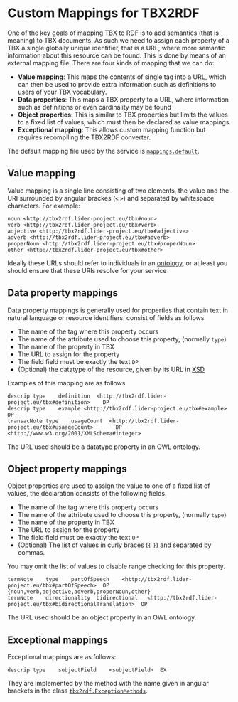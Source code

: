 Custom Mappings for TBX2RDF
===========================

One of the key goals of mapping TBX to RDF is to add semantics (that is meaning)
to TBX documents. As such we need to assign each property of a TBX a single
globally unique identifier, that is a URL, where more semantic information about
this resource can be found. This is done by means of an external mapping file.
There are four kinds of mapping that we can do:

* __Value mapping__: This maps the contents of single tag into a URL, which can
    then be used to provide extra information such as definitions to users of
    your TBX vocabulary.
* __Data properties__: This maps a TBX property to a URL, where information such
    as definitions or even cardinality may be found
* __Object properties__: This is similar to TBX properties but limits the values
    to a fixed list of values, which must then be declared as value mappings.
* __Exceptional mapping__: This allows custom mapping function but requires
    recompiling the TBX2RDF converter.

The default mapping file used by the service is
[`mappings.default`](mappings.default).

Value mapping
-------------

Value mapping is a single line consisting of two elements, the value and the 
URI surrounded by angular brackes (`<` `>`) and separated by whitespace
characters. For example:

    noun <http://tbx2rdf.lider-project.eu/tbx#noun>
    verb <http://tbx2rdf.lider-project.eu/tbx#verb>
    adjective <http://tbx2rdf.lider-project.eu/tbx#adjective>
    adverb <http://tbx2rdf.lider-project.eu/tbx#adverb>
    properNoun <http://tbx2rdf.lider-project.eu/tbx#properNoun>
    other <http://tbx2rdf.lider-project.eu/tbx#other>

Ideally these URLs should refer to individuals in an
[ontology](http://en.wikipedia.org/wiki/Web_Ontology_Language), or at least you
should ensure that these URIs resolve for your service

Data property mappings
----------------------


Data property mappings is generally used for properties that contain text in
natural language or resource identifiers. consist of fields as follows

* The name of the tag where this property occurs
* The name of the attribute used to choose this property, (normally `type`)
* The name of the property in TBX
* The URL to assign for the property
* The field field must be exactly the text `DP`
* (Optional) the datatype of the resource, given by its URL in
    [XSD](http://www.w3.org/2001/XMLSchema#)

Examples of this mapping are as follows

    descrip	type	definition	<http://tbx2rdf.lider-project.eu/tbx#definition>	DP
    descrip	type	example	<http://tbx2rdf.lider-project.eu/tbx#example>	DP
    transacNote	type	usageCount	<http://tbx2rdf.lider-project.eu/tbx#usaageCount>		DP  <http://www.w3.org/2001/XMLSchema#integer>

The URL used should be a datatype property in an OWL ontology.

Object property mappings
------------------------

Object properties are used to assign the value to one of a fixed list of values,
the declaration consists of the following fields.

* The name of the tag where this property occurs
* The name of the attribute used to choose this property, (normally `type`)
* The name of the property in TBX
* The URL to assign for the property
* The field field must be exactly the text `OP`
* (Optional) The list of values in curly braces (`{` `}`) and separated by
    commas.

You may omit the list of values to disable range checking for this property.

    termNote	type	partOfSpeech	<http://tbx2rdf.lider-project.eu/tbx#partOfSpeech>	OP	{noun,verb,adjective,adverb,properNoun,other}
    termNote	directionality	bidirectional	<http://tbx2rdf.lider-project.eu/tbx#bidirectionalTranslation>	OP

The URL used should be an object property in an OWL ontology.

Exceptional mappings
--------------------

Exceptional mappings are as follows:

    descrip	type	subjectField	<subjectField>	EX

They are implemented by the method with the name given in angular brackets in 
the class
[`tbx2rdf.ExceptionMethods`](src/java/tbx2rdf/ExceptionMethods.java).
